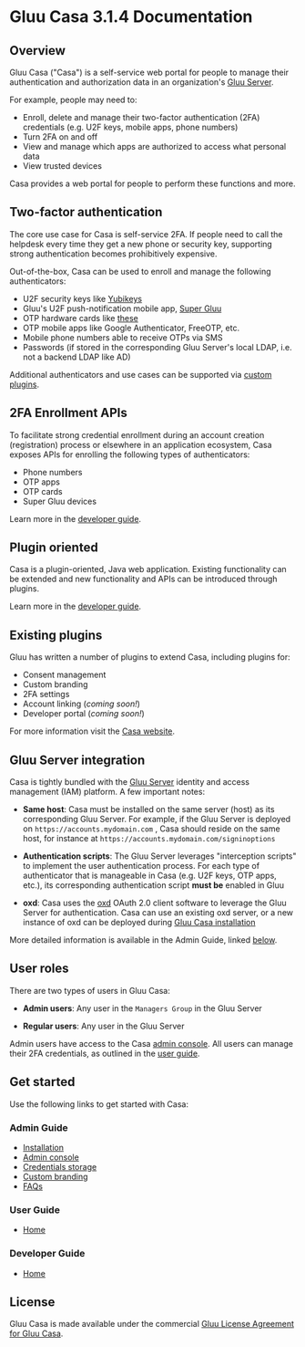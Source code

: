 # Gluu Casa 3.1.4 Documentation

## Overview

Gluu Casa ("Casa") is a self-service web portal for people to manage their authentication and authorization data in an organization's [Gluu Server](https://gluu.org/docs/ce). 

For example, people may need to:

- Enroll, delete and manage their two-factor authentication (2FA) credentials (e.g. U2F keys, mobile apps, phone numbers)
- Turn 2FA on and off
- View and manage which apps are authorized to access what personal data
- View trusted devices   

Casa provides a web portal for people to perform these functions and more. 

## Two-factor authentication

The core use case for Casa is self-service 2FA. If people need to call the helpdesk every time they get a new phone or security key, supporting strong authentication becomes prohibitively expensive. 

Out-of-the-box, Casa can be used to enroll and manage the following authenticators:    

- U2F security keys like [Yubikeys](https://www.yubico.com/products/yubikey-hardware/)       
- Gluu's U2F push-notification mobile app, [Super Gluu](https://super.gluu.org)    
- OTP hardware cards like [these](https://www.ftsafe.com/products/OTP/Display_Card)    
- OTP mobile apps like Google Authenticator, FreeOTP, etc.       
- Mobile phone numbers able to receive OTPs via SMS   
- Passwords (if stored in the corresponding Gluu Server's local LDAP, i.e. not a backend LDAP like AD)      

Additional authenticators and use cases can be supported via [custom plugins](#plugin-oriented). 

## 2FA Enrollment APIs

To facilitate strong credential enrollment during an account creation (registration) process or elsewhere in an application ecosystem, Casa exposes APIs for enrolling the following types of authenticators:   

- Phone numbers   
- OTP apps
- OTP cards       
- Super Gluu devices     

Learn more in the [developer guide](./developer/index.md#apis-for-credential-enrollment).  

## Plugin oriented

Casa is a plugin-oriented, Java web application. Existing functionality can be extended and new functionality and APIs can be introduced through plugins. 

Learn more in the [developer guide](./developer/index.md).

## Existing plugins
Gluu has written a number of plugins to extend Casa, including plugins for:

- Consent management 
- Custom branding  
- 2FA settings  
- Account linking (*coming soon!*)   
- Developer portal (*coming soon!*)     

For more information visit the [Casa website](https://casa.gluu.org/plugins). 

## Gluu Server integration

Casa is tightly bundled with the [Gluu Server](https://gluu.org/docs/ce) identity and access management (IAM) platform. A few important notes:

- **Same host**: Casa must be installed on the same server (host) as its corresponding Gluu Server. For example, if the Gluu Server is deployed on `https://accounts.mydomain.com` , Casa should reside on the same host, for instance at `https://accounts.mydomain.com/signinoptions` 

- **Authentication scripts**: The Gluu Server leverages "interception scripts" to implement the user authentication process. For each type of authenticator that is manageable in Casa (e.g. U2F keys, OTP apps, etc.), its corresponding authentication script **must be** enabled in Gluu  

- **oxd**: Casa uses the [oxd](https://oxd.gluu.org) OAuth 2.0 client software to leverage the Gluu Server for authentication. Casa can use an existing oxd server, or a new instance of oxd can be deployed during [Gluu Casa installation](./administration/installation.md)  

More detailed information is available in the Admin Guide, linked [below](#admin-guide).

## User roles

There are two types of users in Gluu Casa:

- **Admin users**: Any user in the `Managers Group` in the Gluu Server   

- **Regular users**: Any user in the Gluu Server  

Admin users have access to the Casa [admin console](./administration/admin-console.md). All users can manage their 2FA credentials, as outlined in the [user guide](./user-guide.md).  

## Get started

Use the following links to get started with Casa:  

### Admin Guide

  - [Installation](./administration/installation.md)
  - [Admin console](./administration/admin-console.md)
  - [Credentials storage](./administration/credentials-stored.md)        
  - [Custom branding](./administration/custom-branding.md)        
  - [FAQs](./administration/faq.md)            

### User Guide

- [Home](./user-guide.md)

### Developer Guide

- [Home](./developer/index.md)

## License
Gluu Casa is made available under the commercial [Gluu License Agreement for Gluu Casa](https://github.com/GluuFederation/casa/blob/master/LICENSE.md). 

